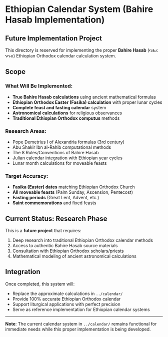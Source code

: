 # Ethiopian Calendar System (Bahire Hasab Implementation)

## Future Implementation Project

This directory is reserved for implementing the proper **Bahire Hasab** (ባሕረ ሃሳብ) Ethiopian Orthodox calendar calculation system.

## Scope

### What Will Be Implemented:
- **True Bahire Hasab calculations** using ancient mathematical formulas
- **Ethiopian Orthodox Easter (Fasika) calculation** with proper lunar cycles
- **Complete feast and fasting calendar** system
- **Astronomical calculations** for religious observances
- **Traditional Ethiopian Orthodox computus** methods

### Research Areas:
- Pope Demetrius I of Alexandria formulas (3rd century)
- Abu Shakir Ibn al-Rahib computational methods
- The 8 Rules/Conventions of Bahire Hasab
- Julian calendar integration with Ethiopian year cycles
- Lunar month calculations for moveable feasts

### Target Accuracy:
- **Fasika (Easter) dates** matching Ethiopian Orthodox Church
- **All moveable feasts** (Palm Sunday, Ascension, Pentecost)
- **Fasting periods** (Great Lent, Advent, etc.)
- **Saint commemorations** and fixed feasts

## Current Status: Research Phase

This is a **future project** that requires:
1. Deep research into traditional Ethiopian Orthodox calendar methods
2. Access to authentic Bahire Hasab source materials
3. Consultation with Ethiopian Orthodox scholars/priests
4. Mathematical modeling of ancient astronomical calculations

## Integration

Once completed, this system will:
- Replace the approximate calculations in `../calendar/`
- Provide 100% accurate Ethiopian Orthodox calendar
- Support liturgical applications with perfect precision
- Serve as reference implementation for Ethiopian calendar systems

---

**Note**: The current calendar system in `../calendar/` remains functional for immediate needs while this proper implementation is being developed.